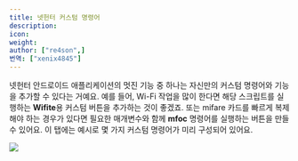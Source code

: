 ```yaml
---
title: 넷헌터 커스텀 명령어
description:
icon:
weight:
author: ["re4son",]
번역: ["xenix4845"]
---
```


넷헌터 안드로이드 애플리케이션의 멋진 기능 중 하나는 자신만의 커스텀 명령어와 기능을 추가할 수 있다는 거예요. 예를 들어, Wi-Fi 작업을 많이 한다면 해당 스크립트를 실행하는 **Wifite**용 커스텀 버튼을 추가하는 것이 좋겠죠. 또는 mifare 카드를 빠르게 복제해야 하는 경우가 있다면 필요한 매개변수와 함께 **mfoc** 명령어를 실행하는 버튼을 만들 수 있어요.
이 탭에는 예시로 몇 가지 커스텀 명령어가 미리 구성되어 있어요.

![](nethunter-commands.jpg)
